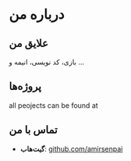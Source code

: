 # درباره من


## علایق من
بازی، کد نویسی، انیمه و ...

## پروژه‌ها
all peojects can be found at

## تماس با من
- **گیت‌هاب**: [github.com/amirsenpai](https://github.com/amirsenpai)
